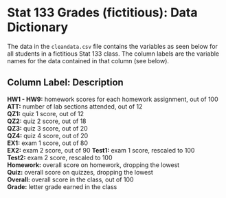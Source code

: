 # Stat 133 Grades (fictitious): Data Dictionary
The data in the `cleandata.csv` file contains the variables as seen below for all students in a fictitious Stat 133 class. The column labels are the variable names for the data contained in that column (see below).

__Column Label:__ Description
--------------------------------
__HW1 - HW9:__  homework scores for each homework assignment, out of 100  
__ATT:__        number of lab sections attended, out of 12  
__QZ1:__        quiz 1 score, out of 12  
__QZ2:__        quiz 2 score, out of 18  
__QZ3:__        quiz 3 score, out of 20  
__QZ4:__        quiz 4 score, out of 20  
__EX1:__        exam 1 score, out of 80  
__EX2:__        exam 2 score, out of 90
__Test1:__      exam 1 score, rescaled to 100  
__Test2:__      exam 2 score, rescaled to 100  
__Homework:__   overall score on homework, dropping the lowest  
__Quiz:__       overall score on quizzes, dropping the lowest  
__Overall:__    overall score in the class, out of 100  
__Grade:__      letter grade earned in the class  